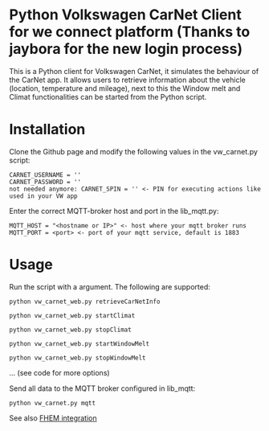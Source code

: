# Python Volkswagen CarNet Client for we connect platform (Thanks to jaybora for the new login process)

This is a Python client for Volkswagen CarNet, it simulates the behaviour of the CarNet app. It allows users to retrieve information about the vehicle (location, temperature and mileage), next to this the Window melt and Climat functionalities can be started from the Python script.

# Installation

Clone the Github page and modify the following values in the vw_carnet.py script:
```
CARNET_USERNAME = ''
CARNET_PASSWORD = ''
not needed anymore: CARNET_SPIN = '' <- PIN for executing actions like used in your VW app
```

Enter the correct MQTT-broker host and port in the lib_mqtt.py:

```
MQTT_HOST = "<hostname or IP>" <- host where your mqtt broker runs
MQTT_PORT = <port> <- port of your mqtt service, default is 1883
```

# Usage

Run the script with a argument. The following are supported:
```
python vw_carnet_web.py retrieveCarNetInfo
```

```
python vw_carnet_web.py startClimat
```

```
python vw_carnet_web.py stopClimat
```

```
python vw_carnet_web.py startWindowMelt
```

```
python vw_carnet_web.py stopWindowMelt
```

...
(see code for more options)

Send all data to the MQTT broker configured in lib_mqtt:
```
python vw_carnet.py mqtt
```

See also [FHEM integration](https://forum.fhem.de/index.php/topic,83090.msg886586.html#msg886586)
